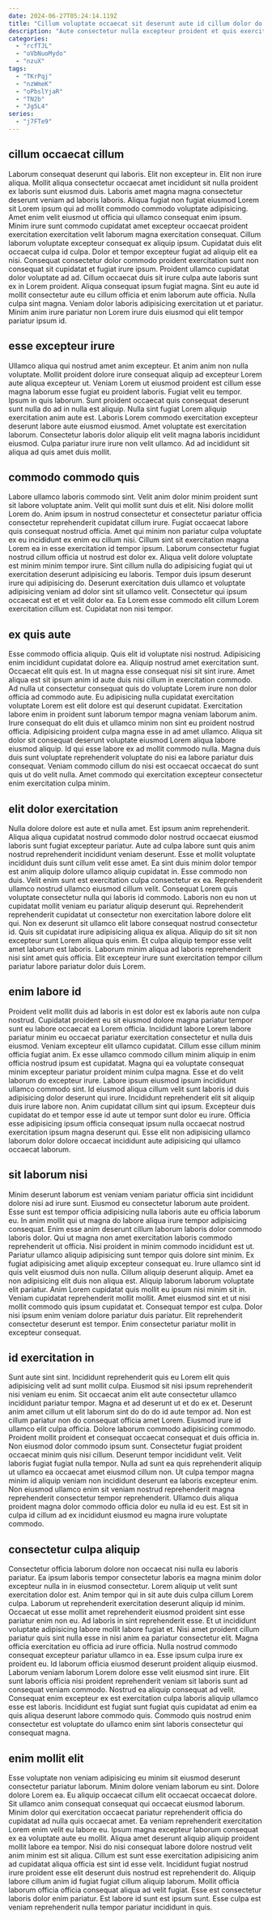 ```yaml
---
date: 2024-06-27T05:24:14.119Z
title: "Cillum voluptate occaecat sit deserunt aute id cillum dolor do excepteur."
description: "Aute consectetur nulla excepteur proident et quis exercitation et enim. Tempor fugiat sunt ad do consequat voluptate aliquip quis amet aliqua ex eiusmod."
categories:
  - "rcfTJL"
  - "oVbNuoMydo"
  - "nzuX"
tags:
  - "TKrPqj"
  - "nzWmeK"
  - "oPbslYjaR"
  - "TN2b"
  - "Jg5L4"
series:
  - "j7FTe9"
---
```



## cillum occaecat cillum

Laborum consequat deserunt qui laboris. Elit non excepteur in. Elit non irure aliqua. Mollit aliqua consectetur occaecat amet incididunt sit nulla proident ex laboris sunt eiusmod duis. Laboris amet magna magna consectetur deserunt veniam ad laboris laboris. Aliqua fugiat non fugiat eiusmod Lorem sit Lorem ipsum qui ad mollit commodo commodo voluptate adipisicing. Amet enim velit eiusmod ut officia qui ullamco consequat enim ipsum. Minim irure sunt commodo cupidatat amet excepteur occaecat proident exercitation exercitation velit laborum magna exercitation consequat.
Cillum laborum voluptate excepteur consequat ex aliquip ipsum. Cupidatat duis elit occaecat culpa id culpa. Dolor et tempor excepteur fugiat ad aliquip elit ea nisi. Consequat consectetur dolor commodo proident exercitation sunt non consequat sit cupidatat et fugiat irure ipsum. Proident ullamco cupidatat dolor voluptate ad ad. Cillum occaecat duis sit irure culpa aute laboris sunt ex in Lorem proident. Aliqua consequat ipsum fugiat magna.
Sint eu aute id mollit consectetur aute eu cillum officia et enim laborum aute officia. Nulla culpa sint magna. Veniam dolor laboris adipisicing exercitation ut et pariatur. Minim anim irure pariatur non Lorem irure duis eiusmod qui elit tempor pariatur ipsum id.

## esse excepteur irure

Ullamco aliqua qui nostrud amet anim excepteur. Et anim anim non nulla voluptate. Mollit proident dolore irure consequat aliquip ad excepteur Lorem aute aliqua excepteur ut. Veniam Lorem ut eiusmod proident est cillum esse magna laborum esse fugiat eu proident laboris.
Fugiat velit eu tempor. Ipsum in quis laborum. Sunt proident occaecat quis consequat deserunt sunt nulla do ad in nulla est aliquip. Nulla sint fugiat Lorem aliquip exercitation anim aute est.
Laboris Lorem commodo exercitation excepteur deserunt labore aute eiusmod eiusmod. Amet voluptate est exercitation laborum. Consectetur laboris dolor aliquip elit velit magna laboris incididunt eiusmod. Culpa pariatur irure irure non velit ullamco. Ad ad incididunt sit aliqua ad quis amet duis mollit.

## commodo commodo quis

Labore ullamco laboris commodo sint. Velit anim dolor minim proident sunt sit labore voluptate anim. Velit qui mollit sunt duis et elit. Nisi dolore mollit Lorem do.
Anim ipsum in nostrud consectetur et consectetur pariatur officia consectetur reprehenderit cupidatat cillum irure. Fugiat occaecat labore quis consequat nostrud officia. Amet qui minim non pariatur culpa voluptate ex eu incididunt ex enim eu cillum nisi. Cillum sint sit exercitation magna Lorem ea in esse exercitation id tempor ipsum. Laborum consectetur fugiat nostrud cillum officia ut nostrud est dolor ex.
Aliqua velit dolore voluptate est minim minim tempor irure. Sint cillum nulla do adipisicing fugiat qui ut exercitation deserunt adipisicing eu laboris. Tempor duis ipsum deserunt irure qui adipisicing do. Deserunt exercitation duis ullamco et voluptate adipisicing veniam ad dolor sint sit ullamco velit. Consectetur qui ipsum occaecat est et et velit dolor ea. Ea Lorem esse commodo elit cillum Lorem exercitation cillum est. Cupidatat non nisi tempor.

## ex quis aute

Esse commodo officia aliquip. Quis elit id voluptate nisi nostrud. Adipisicing enim incididunt cupidatat dolore ea. Aliquip nostrud amet exercitation sunt. Occaecat elit quis est.
In ut magna esse consequat nisi sit sint irure. Amet aliqua est sit ipsum anim id aute duis nisi cillum in exercitation commodo. Ad nulla ut consectetur consequat quis do voluptate Lorem irure non dolor officia ad commodo aute. Eu adipisicing nulla cupidatat exercitation voluptate Lorem est elit dolore est qui deserunt cupidatat. Exercitation labore enim in proident sunt laborum tempor magna veniam laborum anim. Irure consequat do elit duis et ullamco minim non sint eu proident nostrud officia. Adipisicing proident culpa magna esse in ad amet ullamco. Aliqua sit dolor sit consequat deserunt voluptate eiusmod Lorem aliqua labore eiusmod aliquip.
Id qui esse labore ex ad mollit commodo nulla. Magna duis duis sunt voluptate reprehenderit voluptate do nisi ea labore pariatur duis consequat. Veniam commodo cillum do nisi est occaecat occaecat do sunt quis ut do velit nulla. Amet commodo qui exercitation excepteur consectetur enim exercitation culpa minim.

## elit dolor exercitation

Nulla dolore dolore est aute et nulla amet. Est ipsum anim reprehenderit. Aliqua aliqua cupidatat nostrud commodo dolor nostrud occaecat eiusmod laboris sunt fugiat excepteur pariatur. Aute ad culpa labore sunt quis anim nostrud reprehenderit incididunt veniam deserunt. Esse et mollit voluptate incididunt duis sunt cillum velit esse amet. Ea sint duis minim dolor tempor est anim aliquip dolore ullamco aliquip cupidatat in. Esse commodo non duis. Velit enim sunt est exercitation culpa consectetur ex ea.
Reprehenderit ullamco nostrud ullamco eiusmod cillum velit. Consequat Lorem quis voluptate consectetur nulla qui laboris id commodo. Laboris non eu non ut cupidatat mollit veniam eu pariatur aliquip deserunt qui. Reprehenderit reprehenderit cupidatat ut consectetur non exercitation labore dolore elit qui.
Non ex deserunt sit ullamco elit labore consequat nostrud consectetur id. Quis sit cupidatat irure adipisicing aliqua ex aliqua. Aliquip do sit sit non excepteur sunt Lorem aliqua quis enim. Et culpa aliquip tempor esse velit amet laborum est laboris. Laborum minim aliqua ad laboris reprehenderit nisi sint amet quis officia. Elit excepteur irure sunt exercitation tempor cillum pariatur labore pariatur dolor duis Lorem.

## enim labore id

Proident velit mollit duis ad laboris in est dolor est ex laboris aute non culpa nostrud. Cupidatat proident eu sit eiusmod dolore magna pariatur tempor sunt eu labore occaecat ea Lorem officia. Incididunt labore Lorem labore pariatur minim eu occaecat pariatur exercitation consectetur et nulla duis eiusmod. Veniam excepteur elit ullamco cupidatat. Cillum esse cillum minim officia fugiat anim. Ex esse ullamco commodo cillum minim aliquip in enim officia nostrud ipsum est cupidatat.
Magna qui ea voluptate consequat minim excepteur pariatur proident minim culpa magna. Esse et do velit laborum do excepteur irure. Labore ipsum eiusmod ipsum incididunt ullamco commodo sint. Id eiusmod aliqua cillum velit sunt laboris id duis adipisicing dolor deserunt qui irure.
Incididunt reprehenderit elit sit aliquip duis irure labore non. Anim cupidatat cillum sint qui ipsum. Excepteur duis cupidatat do et tempor esse id aute ut tempor sunt dolor eu irure. Officia esse adipisicing ipsum officia consequat ipsum nulla occaecat nostrud exercitation ipsum magna deserunt qui. Esse elit non adipisicing ullamco laborum dolor dolore occaecat incididunt aute adipisicing qui ullamco occaecat laborum.

## sit laborum nisi

Minim deserunt laborum est veniam veniam pariatur officia sint incididunt dolore nisi ad irure sunt. Eiusmod eu consectetur laborum aute proident. Esse sunt est tempor officia adipisicing nulla laboris aute eu officia laborum eu. In anim mollit qui ut magna do labore aliqua irure tempor adipisicing consequat. Enim esse anim deserunt cillum laborum laboris dolor commodo laboris dolor.
Qui ut magna non amet exercitation laboris commodo reprehenderit ut officia. Nisi proident in minim commodo incididunt est ut. Pariatur ullamco aliquip adipisicing sunt tempor quis dolore sint minim. Ex fugiat adipisicing amet aliquip excepteur consequat eu. Irure ullamco sint id quis velit eiusmod duis non nulla. Cillum aliquip deserunt aliquip. Amet ea non adipisicing elit duis non aliqua est. Aliquip laborum laborum voluptate elit pariatur.
Anim Lorem cupidatat quis mollit eu ipsum nisi minim sit in. Veniam cupidatat reprehenderit mollit mollit. Amet eiusmod sint et ut nisi mollit commodo quis ipsum cupidatat et. Consequat tempor est culpa. Dolor nisi ipsum enim veniam dolore pariatur duis pariatur. Elit reprehenderit consectetur deserunt est tempor. Enim consectetur pariatur mollit in excepteur consequat.

## id exercitation in

Sunt aute sint sint. Incididunt reprehenderit quis eu Lorem elit quis adipisicing velit ad sunt mollit culpa. Eiusmod sit nisi ipsum reprehenderit nisi veniam eu enim. Sit occaecat anim elit aute consectetur ullamco incididunt pariatur tempor. Magna et ad deserunt ut et do ex et. Deserunt anim amet cillum ut elit laborum sint do do do id aute tempor ad. Non est cillum pariatur non do consequat officia amet Lorem. Eiusmod irure id ullamco elit culpa officia.
Dolore laborum commodo adipisicing commodo. Proident mollit proident et consequat occaecat consequat et duis officia in. Non eiusmod dolor commodo ipsum sunt. Consectetur fugiat proident occaecat minim quis nisi cillum. Deserunt tempor incididunt velit. Velit laboris fugiat fugiat nulla tempor. Nulla ad sunt ea quis reprehenderit aliquip ut ullamco ea occaecat amet eiusmod cillum non.
Ut culpa tempor magna minim id aliquip veniam non incididunt deserunt ea laboris excepteur enim. Non eiusmod ullamco enim sit veniam nostrud reprehenderit magna reprehenderit consectetur tempor reprehenderit. Ullamco duis aliqua proident magna dolor commodo officia dolor eu nulla id eu est. Est sit in culpa id cillum ad ex incididunt eiusmod eu magna irure voluptate commodo.

## consectetur culpa aliquip

Consectetur officia laborum dolore non occaecat nisi nulla eu laboris pariatur. Ea ipsum laboris tempor consectetur laboris ea magna minim dolor excepteur nulla in in eiusmod consectetur. Lorem aliquip ut velit sunt exercitation dolor est. Anim tempor qui in sit aute duis culpa cillum Lorem culpa. Laborum ut reprehenderit exercitation deserunt aliquip id minim. Occaecat ut esse mollit amet reprehenderit eiusmod proident sint esse pariatur enim non eu. Ad laboris in sint reprehenderit esse.
Et ut incididunt voluptate adipisicing labore mollit labore fugiat et. Nisi amet proident cillum pariatur quis sint nulla esse in nisi anim ea pariatur consectetur elit. Magna officia exercitation eu officia ad irure officia. Nulla nostrud commodo consequat excepteur pariatur ullamco in ea. Esse ipsum culpa irure ex proident eu. Id laborum officia eiusmod deserunt proident aliquip eiusmod. Laborum veniam laborum Lorem dolore esse velit eiusmod sint irure.
Elit sunt laboris officia nisi proident reprehenderit veniam sit laboris sunt ad consequat veniam commodo. Nostrud ea aliquip consequat ad velit. Consequat enim excepteur ex est exercitation culpa laboris aliquip ullamco esse est laboris. Incididunt est fugiat sunt fugiat quis cupidatat ad enim ea quis aliqua deserunt labore commodo quis. Commodo quis nostrud enim consectetur est voluptate do ullamco enim sint laboris consectetur qui consequat magna.

## enim mollit elit

Esse voluptate non veniam adipisicing eu minim sit eiusmod deserunt consectetur pariatur laborum. Minim dolore veniam laborum eu sint. Dolore dolore Lorem ea. Eu aliquip occaecat cillum elit occaecat occaecat dolore. Sit ullamco anim consequat consequat qui occaecat eiusmod laborum.
Minim dolor qui exercitation occaecat pariatur reprehenderit officia do cupidatat ad nulla quis occaecat amet. Ea veniam reprehenderit exercitation Lorem enim velit eu labore eu. Ipsum magna excepteur laborum consequat ex ea voluptate aute eu mollit. Aliqua amet deserunt aliquip aliquip proident mollit labore ea tempor.
Nisi do nisi consequat labore dolore nostrud velit anim minim est sit aliqua. Cillum est sunt esse exercitation adipisicing anim ad cupidatat aliqua officia est sint id esse velit. Incididunt fugiat nostrud irure proident esse elit deserunt duis nostrud est reprehenderit do. Aliquip labore cillum anim id fugiat fugiat cillum aliquip laborum. Mollit officia laborum officia officia consequat aliqua ad velit fugiat. Esse est consectetur laboris dolor enim pariatur. Est labore id sunt est ipsum sunt. Esse culpa est veniam reprehenderit nulla tempor pariatur incididunt in quis.


